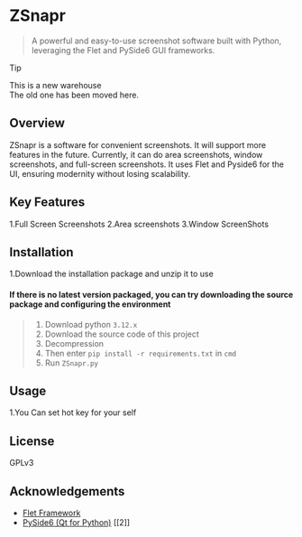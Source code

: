 # ZSnapr
> A powerful and easy-to-use screenshot software built with Python, leveraging the Flet and PySide6 GUI frameworks.

> [!TIP]
> This is a new warehouse<br>The old one has been moved here.

## Overview

ZSnapr is a software for convenient screenshots. It will support more features in the future. Currently, it can do area screenshots, window screenshots, and full-screen screenshots. It uses Flet and Pyside6 for the UI, ensuring modernity without losing scalability.

## Key Features

1.Full Screen Screenshots
2.Area screenshots
3.Window ScreenShots

## Installation

1.Download the installation package and unzip it to use
#### If there is no latest version packaged, you can try downloading the source package and configuring the environment
> 1. Download python `3.12.x`
> 2. Download the source code of this project
> 3. Decompression
> 4. Then enter `pip install -r requirements.txt` in `cmd`
> 5. Run `ZSnapr.py`
## Usage

1.You Can set hot key for your self

## License

GPLv3

## Acknowledgements

* [Flet Framework](https://flet.dev/)
* [PySide6 (Qt for Python)](https://doc.qt.io/qtforpython/) [[2]]
